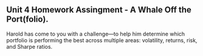 ## Unit 4 Homework Assingment - A Whale Off the Port(folio).
Harold has come to you with a challenge—to help him determine which portfolio is performing the best across multiple areas: volatility, returns, risk, and Sharpe ratios.
